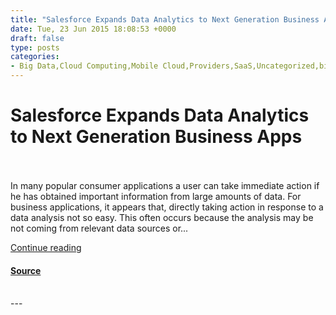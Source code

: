 ```yaml
---
title: "Salesforce Expands Data Analytics to Next Generation Business Apps"
date: Tue, 23 Jun 2015 18:08:53 +0000
draft: false
type: posts
categories: 
- Big Data,Cloud Computing,Mobile Cloud,Providers,SaaS,Uncategorized,big data analytics,big data solutions,data analytics,data management,data-integration,mobile cloud,Sales Wave Analytics,Salesforce Community Cloud,Salesforce CRM,Salesforce.com
---
```

# Salesforce Expands Data Analytics to Next Generation Business Apps

<br/>

<br/>
In many popular consumer applications a user can take immediate action if he has obtained important information from large amounts of data. For business applications, it appears that, directly taking action in response to a data analysis not so easy. This often occurs because the analysis may be not coming from relevant data sources or...

[Continue reading](https://cloudtimes.org/2015/06/23/salesforce-expands-data-analytics-to-next-generation-business-apps/)

#### [Source](https://cloudtimes.org/2015/06/23/salesforce-expands-data-analytics-to-next-generation-business-apps/)

<br/>
---
